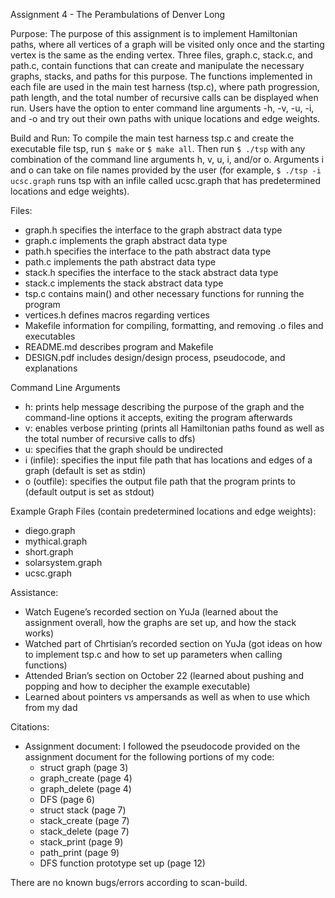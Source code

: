 Assignment 4 - The Perambulations of Denver Long

Purpose: The purpose of this assignment is to implement Hamiltonian paths, where all vertices of a graph will be visited only once and the starting vertex is the same as the ending vertex. Three files, graph.c, stack.c, and path.c, contain functions that can create and manipulate the necessary graphs, stacks, and paths for this purpose. The functions implemented in each file are used in the main test harness (tsp.c), where path progression, path length, and the total number of recursive calls can be displayed when run. Users have the option to enter command line arguments -h, -v, -u, -i, and -o and try out their own paths with unique locations and edge weights.

Build and Run: To compile the main test harness tsp.c and create the executable file tsp, run `$ make` or `$ make all`. Then run `$ ./tsp` with any combination of the command line arguments h, v, u, i, and/or o. Arguments i and o can take on file names provided by the user (for example, `$ ./tsp -i ucsc.graph` runs tsp with an infile called ucsc.graph that has predetermined locations and edge weights).

Files:
- graph.h specifies the interface to the graph abstract data type
- graph.c implements the graph abstract data type 
- path.h specifies the interface to the path abstract data type
- path.c implements the path abstract data type
- stack.h specifies the interface to the stack abstract data type
- stack.c implements the stack abstract data type
- tsp.c contains main() and other necessary functions for running the program
- vertices.h defines macros regarding vertices
- Makefile information for compiling, formatting, and removing .o files and executables
- README.md describes program and Makefile
- DESIGN.pdf includes design/design process, pseudocode, and explanations 

Command Line Arguments
- h: prints help message describing the purpose of the graph and the command-line options it accepts, exiting the program afterwards
- v: enables verbose printing (prints all Hamiltonian paths found as well as the total number of recursive calls to dfs)
- u: specifies that the graph should be undirected
- i (infile): specifies the input file path that has locations and edges of a graph (default is set as stdin)
- o (outfile): specifies the output file path that the program prints to (default output is set as stdout)

Example Graph Files (contain predetermined locations and edge weights):
- diego.graph
- mythical.graph
- short.graph
- solarsystem.graph
- ucsc.graph

Assistance:
- Watch Eugene’s recorded section on YuJa (learned about the assignment overall, how the graphs are set up, and how the stack works)
- Watched part of Chrtisian’s recorded section on YuJa (got ideas on how to implement tsp.c and how to set up parameters when calling functions)
- Attended Brian’s section on October 22 (learned about pushing and popping and how to decipher the example executable)
- Learned about pointers vs ampersands as well as when to use which from my dad

Citations:
- Assignment document: I followed the pseudocode provided on the assignment document for the following portions of my code:
    - struct graph (page 3)
    - graph_create (page 4)
    - graph_delete (page 4)
    - DFS (page 6)
    - struct stack (page 7)
    - stack_create (page 7)
    - stack_delete (page 7)
    - stack_print (page 9)
    - path_print (page 9)
    - DFS function prototype set up (page 12)

There are no known bugs/errors according to scan-build.
